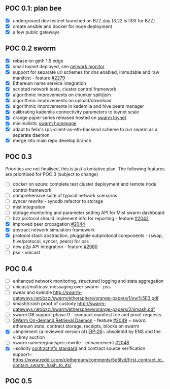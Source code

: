 ## POC 0.1: plan bee

* [x] underground dev testnet launched on BZZ day (3.22 is l33t for BZZ)
* [x] create ansible and docker for node deployment
* [x] a few public gateways 

## POC 0.2 sworm 

* [x] rebase on geth 1.5 edge
* [x] small toynet deployed, see [network monitor](http://146.185.130.117/)
* [x] support for separate url schemes for dns enabled, immutable and raw manifest - feature [#2279](https://github.com/ethereum/go-ethereum/issues/2279)
* [x] Ethereum name service integration
* [x] scripted network tests, cluster control framework
* [x] algorithmic improvements on chunker split/join
* [x] algorithmic improvements on upload/download
* [x] algorithmic improvements in kademlia and hive peers manager 
* [x] calibrating kademlia connectivity parameters to toynet scale
* [x] orange paper series released hosted on [swarm toynet](swarm-gateways.net/bzz:/swarm#the-thsphr-orange-papers)
* [x] minimalistic [swarm homepage](swarm-gateways.net/bzz:/swarm)
* [x] adapt to felix's rpc-client-as-eth-backend scheme to run swarm as a separate daemon 
* [x] merge into main repo develop branch

## POC 0.3 

Priorities are not finalised, this is just a tentative plan.
The following features are prioritised for POC 3 (subject to change)

* [ ] docker on azure: complete test cluster deployment and remote node control framework
* [ ] comprehensive suite of typical network scenarios
* [ ] syncer rewrite - syncdb refactor to storage
* [ ] mist integration
* [ ] storage monitoring and parameter setting API for Mist swarm dashboard
* [ ] bzz protocol should implement info for reporting - feature [#2042](https://github.com/ethereum/go-ethereum/issues/2042)
* [x] improved peer propagation [#2044](https://github.com/ethereum/go-ethereum/issues/2044)
* [x] abstract network simulation framework 
* [x] protocol stack abstraction, pluggable subprotocol components - (swap, hive/protocol, syncer, peers) for pss
* [ ] new p2p API integration - feature [#2060](https://github.com/ethereum/go-ethereum/issues/2060)
* [ ] pss - unicast

## POC 0.4

* [ ] enhanced network monitoring, structured logging and stats aggregation
* [ ] unicast/multicast messaging over swarm - pss 
* [ ] swear and swindle http://swarm-gateways.net/bzz:/swarm/ethersphere/orange-papers/1/sw%5E3.pdf
* [ ] smash/crash proof of custody http://swarm-gateways.net/bzz:/swarm/ethersphere/orange-papers/2/smash.pdf
* [ ] swarm DB support phase 0 - compact manifest trie and proof requests
* [ ] [SWarm On-demand Retrieval Daemon](https://gist.github.com/zelig/aa6eb43615e12d834d9f) - feature [#2049](https://github.com/ethereum/go-ethereum/issues/2049) = sword. ethereum state, contract storage, receipts, blocks on swarm
* [x] ~implement (a reviewed version of) [EIP-26](https://github.com/ethereum/EIPs/issues/26)~ obsoleted by ENS and the vickrey auction
* [ ] swarm namereg/natspec rewrite - enhancement [#2048](https://github.com/ethereum/go-ethereum/issues/2048)
* [x] ~solidity [contractInfo standard](https://github.com/ethereum/solidity/pull/645) and contract source verification support~ https://www.reddit.com/r/ethereum/comments/5d5lyd/first_contract_to_contain_swarm_hash_to_its/

## POC 0.5 